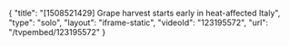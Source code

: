{
    "title": "[1508521429] Grape harvest starts early in heat-affected Italy",
    "type": "solo",
    "layout": "iframe-static",
    "videoId": "123195572",
    "url": "\/tvpembed\/123195572"
}